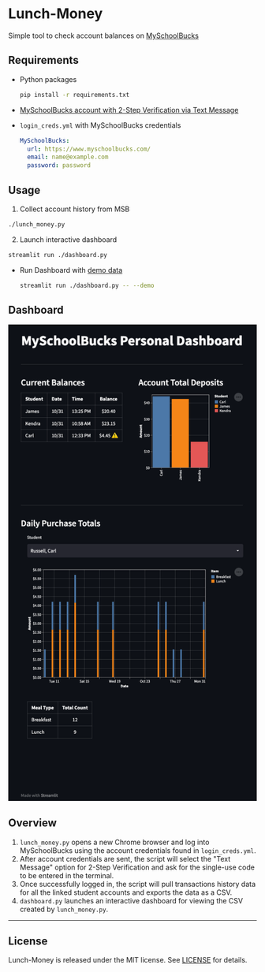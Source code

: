 # Lunch-Money
Simple tool to check account balances on [MySchoolBucks](https://www.myschoolbucks.com/)

## Requirements

- Python packages
  ```bash
  pip install -r requirements.txt
  ```

- [MySchoolBucks account with 2-Step Verification via Text Message](https://login.myschoolbucks.com/users/register/getsignup.action?login_hint=&clientID=schoolbucks)

- `login_creds.yml` with MySchoolBucks credentials
  ```YAML
  MySchoolBucks:
    url: https://www.myschoolbucks.com/
    email: name@example.com
    password: password
  ```

## Usage

1. Collect account history from MSB
  ```bash
  ./lunch_money.py
  ```

2. Launch interactive dashboard
  ```bash
  streamlit run ./dashboard.py
  ```
  - Run Dashboard with [demo data](https://github.com/FishheadNate/Lunch-Money/blob/main/demo/demo_data.csv)
    ```bash
    streamlit run ./dashboard.py -- --demo
    ```

## Dashboard

<img src='https://github.com/FishheadNate/Lunch-Money/blob/main/demo/LunchMoneyDashboard.png' width='600'>

## Overview
1. `lunch_money.py` opens a new Chrome browser and log into MySchoolBucks using the account credentials found in `login_creds.yml`.
2. After account credentials are sent, the script will select the "Text Message" option for 2-Step Verification and ask for the single-use code to be entered in the terminal.
3. Once successfully logged in, the script will pull transactions history data for all the linked student accounts and exports the data as a CSV.
4. `dashboard.py` launches an interactive dashboard for viewing the CSV created by `lunch_money.py`.

---

## License

Lunch-Money is released under the MIT license. See [LICENSE](LICENSE) for details.
